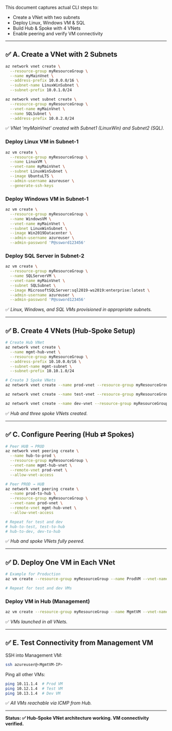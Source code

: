 
This document captures actual CLI steps to:

* Create a VNet with two subnets
* Deploy Linux, Windows VM & SQL
* Build Hub & Spoke with 4 VNets
* Enable peering and verify VM connectivity

---

## ✅ A. Create a VNet with 2 Subnets

```bash
az network vnet create \
  --resource-group myResourceGroup \
  --name myMainVnet \
  --address-prefix 10.0.0.0/16 \
  --subnet-name LinuxWinSubnet \
  --subnet-prefix 10.0.1.0/24

az network vnet subnet create \
  --resource-group myResourceGroup \
  --vnet-name myMainVnet \
  --name SQLSubnet \
  --address-prefix 10.0.2.0/24
```

✅ *VNet 'myMainVnet' created with Subnet1 (LinuxWin) and Subnet2 (SQL).*

### Deploy Linux VM in Subnet-1

```bash
az vm create \
  --resource-group myResourceGroup \
  --name LinuxVM \
  --vnet-name myMainVnet \
  --subnet LinuxWinSubnet \
  --image UbuntuLTS \
  --admin-username azureuser \
  --generate-ssh-keys
```

### Deploy Windows VM in Subnet-1

```bash
az vm create \
  --resource-group myResourceGroup \
  --name WindowsVM \
  --vnet-name myMainVnet \
  --subnet LinuxWinSubnet \
  --image Win2019Datacenter \
  --admin-username azureuser \
  --admin-password 'P@ssword123456'
```

### Deploy SQL Server in Subnet-2

```bash
az vm create \
  --resource-group myResourceGroup \
  --name SQLServerVM \
  --vnet-name myMainVnet \
  --subnet SQLSubnet \
  --image MicrosoftSQLServer:sql2019-ws2019:enterprise:latest \
  --admin-username azureuser \
  --admin-password 'P@ssword123456'
```

✅ *Linux, Windows, and SQL VMs provisioned in appropriate subnets.*

---

## ✅ B. Create 4 VNets (Hub-Spoke Setup)

```bash
# Create Hub VNet
az network vnet create \
  --name mgmt-hub-vnet \
  --resource-group myResourceGroup \
  --address-prefix 10.10.0.0/16 \
  --subnet-name mgmt-subnet \
  --subnet-prefix 10.10.1.0/24

# Create 3 Spoke VNets
az network vnet create --name prod-vnet --resource-group myResourceGroup --address-prefix 10.11.0.0/16 --subnet-name prod-subnet --subnet-prefix 10.11.1.0/24

az network vnet create --name test-vnet --resource-group myResourceGroup --address-prefix 10.12.0.0/16 --subnet-name test-subnet --subnet-prefix 10.12.1.0/24

az network vnet create --name dev-vnet --resource-group myResourceGroup --address-prefix 10.13.0.0/16 --subnet-name dev-subnet --subnet-prefix 10.13.1.0/24
```

✅ *Hub and three spoke VNets created.*

---

## ✅ C. Configure Peering (Hub ⇄ Spokes)

```bash
# Peer HUB → PROD
az network vnet peering create \
  --name hub-to-prod \
  --resource-group myResourceGroup \
  --vnet-name mgmt-hub-vnet \
  --remote-vnet prod-vnet \
  --allow-vnet-access

# Peer PROD → HUB
az network vnet peering create \
  --name prod-to-hub \
  --resource-group myResourceGroup \
  --vnet-name prod-vnet \
  --remote-vnet mgmt-hub-vnet \
  --allow-vnet-access

# Repeat for test and dev
# hub-to-test, test-to-hub
# hub-to-dev, dev-to-hub
```

✅ *Hub and spoke VNets fully peered.*

---

## ✅ D. Deploy One VM in Each VNet

```bash
# Example for Production
az vm create --resource-group myResourceGroup --name ProdVM --vnet-name prod-vnet --subnet prod-subnet --image UbuntuLTS --admin-username azureuser --generate-ssh-keys

# Repeat for test and dev VMs
```

### Deploy VM in Hub (Management)

```bash
az vm create --resource-group myResourceGroup --name MgmtVM --vnet-name mgmt-hub-vnet --subnet mgmt-subnet --image UbuntuLTS --admin-username azureuser --generate-ssh-keys
```

✅ *VMs launched in all VNets.*

---

## ✅ E. Test Connectivity from Management VM

SSH into Management VM:

```bash
ssh azureuser@<MgmtVM-IP>
```

Ping all other VMs:

```bash
ping 10.11.1.4  # Prod VM
ping 10.12.1.4  # Test VM
ping 10.13.1.4  # Dev VM
```

✅ *All VMs reachable via ICMP from Hub.*

---

**Status: ✅ Hub-Spoke VNet architecture working. VM connectivity verified.**
